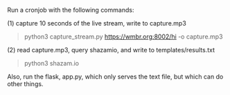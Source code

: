 Run a cronjob with the following commands:

(1) capture 10 seconds of the live stream, write to capture.mp3
> python3 capture_stream.py https://wmbr.org:8002/hi -o capture.mp3


(2) read capture.mp3, query shazamio, and write to templates/results.txt
> python3 shazam.io


Also, run the flask, app.py, which only serves the text file, but which can do other things.
